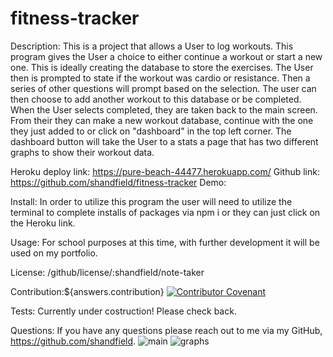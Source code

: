 # fitness-tracker

Description: This is a project that allows a User to log workouts. This program gives the User a choice to either continue a workout or start a new one. This is ideally creating the database to store the exercises. The User then is prompted to state if the workout was cardio or resistance. Then a series of other questions will prompt based on the selection. The user can then choose to add another workout to this database or be completed. When the User selects completed, they are taken back to the main screen. From their they can make a new workout database, continue with the one they just added to or click on "dashboard" in the top left corner. The dashboard button will take the User to a stats a page that has two different graphs to show their workout data. 

Heroku deploy link: https://pure-beach-44477.herokuapp.com/
Github link: https://github.com/shandfield/fitness-tracker
Demo: 

Install: In order to utilize this program the user will need to utilize the terminal to complete installs of packages via npm i or they can just click on the Heroku link. 

Usage: For school purposes at this time, with further development it will be used on my portfolio.

License: /github/license/:shandfield/note-taker

Contribution:${answers.contribution} 
[![Contributor Covenant](https://img.shields.io/badge/Contributor%20Covenant-v2.0%20adopted-ff69b4.svg)](code_of_conduct.md)

Tests: Currently under costruction! Please check back.

Questions: If you have any questions please reach out to me via my GitHub, https://github.com/shandfield.
![main](https://user-images.githubusercontent.com/63683598/90298023-cfe59880-de4d-11ea-8655-40cad3ba880d.png)
![graphs](https://user-images.githubusercontent.com/63683598/90298030-d1af5c00-de4d-11ea-99f9-8d5ee753613b.png)

